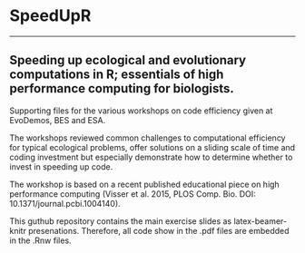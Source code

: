 # SpeedUpR

---
Speeding up ecological and evolutionary computations in R; essentials of high performance computing for biologists.
---

Supporting files for the various workshops on code efficiency given at EvoDemos, BES and ESA. 

The workshops reviewed common challenges to computational efficiency for typical ecological problems, 
offer solutions on a sliding scale of time and coding investment but especially demonstrate how to determine
whether to invest in speeding up code.

The workshop is based on a recent published educational piece on high performance computing 
(Visser et al. 2015, PLOS Comp. Bio. DOI: 10.1371/journal.pcbi.1004140). 

This guthub repository contains the main exercise slides as latex-beamer-knitr presenations.
Therefore, all code show in the .pdf files are embedded in the .Rnw files.   
